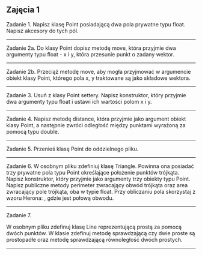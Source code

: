 ## Zajęcia 1  

Zadanie 1.
Napisz klasę Point posiadającą dwa pola prywatne typu float. Napisz akcesory do tych pól.

---

Zadanie 2a.
Do klasy Point dopisz metodę move, która przyjmie dwa argumenty typu float - x i y, która przesunie punkt o zadany wektor.

---

Zadanie 2b.
Przeciąż metodę move, aby mogła przyjmować w argumencie obiekt klasy Point, którego pola x, y traktowane są jako składowe wektora.

---

Zadanie 3.
Usuń z klasy Point settery. Napisz konstruktor, który przyjmie dwa argumenty typu float i ustawi ich wartości polom x i y.

---

Zadanie 4.
Napisz metodę distance, która przyjmie jako argument obiekt klasy Point, a następnie zwróci odległość między punktami wyrażoną za pomocą typu double.

---

Zadanie 5.
Przenieś klasę Point do oddzielnego pliku.

---

Zadanie 6.
W osobnym pliku zdefiniuj klasę Triangle. Powinna ona posiadać trzy prywatne pola typu Point określające położenie punktów trójkąta. Napisz konstruktor, który przyjmie jako argumenty trzy obiekty typu Point. Napisz publiczne metody perimeter zwracający obwód trójkąta oraz area zwracający pole trójkąta, oba w typie float. Przy obliczaniu pola skorzystaj z wzoru Herona: , gdzie  jest połową obwodu.

---

Zadanie 7.

W osobnym pliku zdefinuj klasę Line reprezentującą prostą za pomocą dwóch punktów. W klasie zdefinuj metodę sprawdzającą czy dwie proste są prostopadłe oraz metodę sprawdzającą równoległość dwóch prostych.

---
